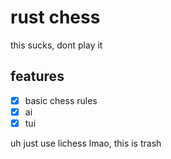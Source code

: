 # rust chess
this sucks, dont play it

## features
- [x] basic chess rules
- [x] ai
- [x] tui

uh just use lichess lmao, this is trash